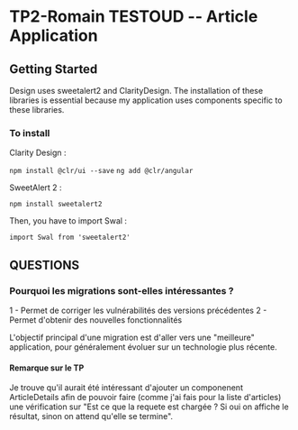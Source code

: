 # TP2-Romain TESTOUD -- Article Application

## Getting Started
Design uses sweetalert2 and ClarityDesign.
The installation of these libraries is essential because my application uses components specific to these libraries.

### To install 

Clarity Design : 

`npm install @clr/ui --save`
`ng add @clr/angular`

SweetAlert 2 : 

`npm install sweetalert2`

Then, you have to import Swal :

`import Swal from 'sweetalert2'`

## QUESTIONS

### Pourquoi les migrations sont-elles intéressantes ?

1 - Permet de corriger les vulnérabilités des versions précédentes
2 - Permet d'obtenir des nouvelles fonctionnalités

L'objectif principal d'une migration est d'aller vers une "meilleure" application, pour généralement évoluer sur un technologie plus récente.

#### Remarque sur le TP

Je trouve qu'il aurait été intéressant d'ajouter un componenent ArticleDetails afin de pouvoir faire (comme j'ai fais pour la liste d'articles) une vérification sur "Est ce que la requete est chargée ? Si oui on affiche le résultat, sinon on attend qu'elle se termine".



